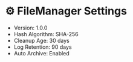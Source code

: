 # ⚙️ FileManager Settings

- Version: 1.0.0
- Hash Algorithm: SHA-256
- Cleanup Age: 30 days
- Log Retention: 90 days
- Auto Archive: Enabled
